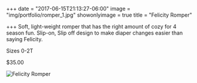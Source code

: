 +++
date = "2017-06-15T21:13:27-06:00"
image = "img/portfolio/romper_1.jpg"
showonlyimage = true
title = "Felicity Romper"

+++
Soft, light-weight romper that has the right amount of cozy for 4 season fun. Slip-on, Slip off design to make diaper changes easier than saying Felicity.

Sizes 0-2T

$35.00

![Felicity Romper](/img/portfolio/romper_1.jpg)
